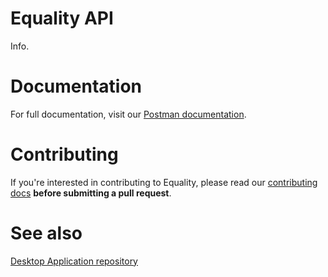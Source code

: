 # Equality API

Info.

# Documentation

For full documentation, visit our [Postman documentation](https://documenter.getpostman.com/view/10200806/UVeFM6XP).

# Contributing

If you're interested in contributing to Equality, please read our [contributing docs](https://github.com/indiebox/equality-api/blob/master/.github/CONTRIBUTING.md) **before submitting a pull request**.

# See also

[Desktop Application repository](https://github.com/indiebox/equality-desktop)

